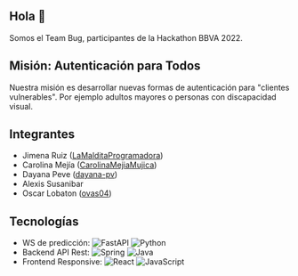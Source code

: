 ## Hola 👋
Somos el Team Bug, participantes de la Hackathon BBVA 2022.

## Misión: Autenticación para Todos
Nuestra misión es desarrollar nuevas formas de autenticación para "clientes vulnerables". Por ejemplo adultos mayores o personas con discapacidad visual.

## Integrantes

* Jimena Ruiz ([LaMalditaProgramadora](https://github.com/LaMalditaProgramadora))
* Carolina Mejía ([CarolinaMejiaMujica](https://github.com/CarolinaMejiaMujica))
* Dayana Peve ([dayana-pv](https://github.com/dayana-pv))
* Alexis Susanibar
* Oscar Lobaton ([ovas04](https://github.com/ovas04))

## Tecnologías

* WS de predicción:
![FastAPI](https://img.shields.io/badge/FastAPI-005571?style=for-the-badge&logo=fastapi) ![Python](https://img.shields.io/badge/python-3670A0?style=for-the-badge&logo=python&logoColor=ffdd54)
* Backend API Rest: ![Spring](https://img.shields.io/badge/spring-%236DB33F.svg?style=for-the-badge&logo=spring&logoColor=white) ![Java](https://img.shields.io/badge/java-%23ED8B00.svg?style=for-the-badge&logo=java&logoColor=white)
* Frontend Responsive: ![React](https://img.shields.io/badge/react-%2320232a.svg?style=for-the-badge&logo=react&logoColor=%2361DAFB) ![JavaScript](https://img.shields.io/badge/javascript-%23323330.svg?style=for-the-badge&logo=javascript&logoColor=%23F7DF1E)